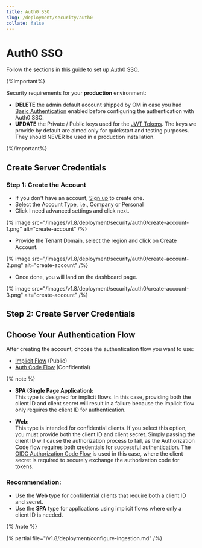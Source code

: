 ```yaml
---
title: Auth0 SSO
slug: /deployment/security/auth0
collate: false
---
```


# Auth0 SSO

Follow the sections in this guide to set up Auth0 SSO.

{%important%}

Security requirements for your **production** environment:
- **DELETE** the admin default account shipped by OM in case you had [Basic Authentication](/deployment/security/basic-auth)
  enabled before configuring the authentication with Auth0 SSO.
- **UPDATE** the Private / Public keys used for the [JWT Tokens](/deployment/security/enable-jwt-tokens). The keys we provide
  by default are aimed only for quickstart and testing purposes. They should NEVER be used in a production installation.

{%/important%}

## Create Server Credentials

### Step 1: Create the Account

- If you don't have an account, [Sign up](https://auth0.com/signup) to create one.
- Select the Account Type, i.e., Company or Personal
- Click I need advanced settings and click next.

{% image 
src="/images/v1.8/deployment/security/auth0/create-account-1.png" 
alt="create-account" /%}

- Provide the Tenant Domain, select the region and click on Create Account.

{% image 
src="/images/v1.8/deployment/security/auth0/create-account-2.png" 
alt="create-account" /%}

- Once done, you will land on the dashboard page.

{% image
src="/images/v1.8/deployment/security/auth0/create-account-3.png" 
alt="create-account" /%}

## Step 2: Create Server Credentials

## Choose Your Authentication Flow

After creating the account, choose the authentication flow you want to use:

- [Implicit Flow](/deployment/security/auth0/implicit-flow) (Public)
- [Auth Code Flow](/deployment/security/auth0/auth-code-flow) (Confidential)



{% note %}

- **SPA (Single Page Application):**  
  This type is designed for implicit flows. In this case, providing both the client ID and client secret will result in a failure because the implicit flow only requires the client ID for authentication.

- **Web:**  
  This type is intended for confidential clients. If you select this option, you must provide both the client ID and client secret. Simply passing the client ID will cause the authorization process to fail, as the Authorization Code flow requires both credentials for successful authentication.
  The [OIDC Authorization Code Flow](/deployment/security/oidc) is used in this case, where the client secret is required to securely exchange the authorization code for tokens.


### Recommendation:

- Use the **Web** type for confidential clients that require both a client ID and secret.
- Use the **SPA** type for applications using implicit flows where only a client ID is needed.

{% /note %}

{% partial file="/v1.8/deployment/configure-ingestion.md" /%}
